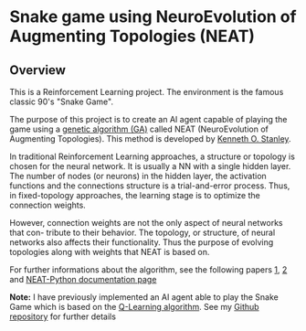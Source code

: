 # Snake game using NeuroEvolution of Augmenting Topologies (NEAT)
## Overview

This is a Reinforcement Learning project. The environment is the famous classic 90's "Snake Game".

The purpose of this project is to create an AI agent capable of playing the game using a [genetic algorithm (GA)](https://en.wikipedia.org/wiki/Genetic_algorithm) called NEAT (NeuroEvolution of Augmenting Topologies). This method is developed by [Kenneth O. Stanley](http://www.cs.ucf.edu/~kstanley/). 

In traditional Reinforcement Learning approaches, a structure or topology is chosen for the neural network. It is usually a NN with a single hidden layer. The number of nodes (or neurons) in the hidden layer, the activation functions and the connections structure is a trial-and-error process. Thus, in fixed-topology approaches, the learning stage is to optimize the connection weights.

However, connection weights are not the only aspect of neural networks that con-
tribute to their behavior. The topology, or structure, of neural networks also affects
their functionality. Thus the purpose of evolving topologies along with weights that NEAT is based on. 

For further informations about the algorithm, see the following papers [1](http://nn.cs.utexas.edu/downloads/papers/stanley.cec02.pdf), [2](http://nn.cs.utexas.edu/downloads/papers/stanley.ec02.pdf) and [NEAT-Python documentation page](https://neat-python.readthedocs.io/en/latest/index.html) 

**Note:** I have previously implemented an AI agent able to play the Snake Game which is based on the [Q-Learning algorithm](https://en.wikipedia.org/wiki/Q-learning). See my [Github repository](https://github.com/AbdelilahTahlil/Reinforcement_Learning_Snake_Game) for further details
